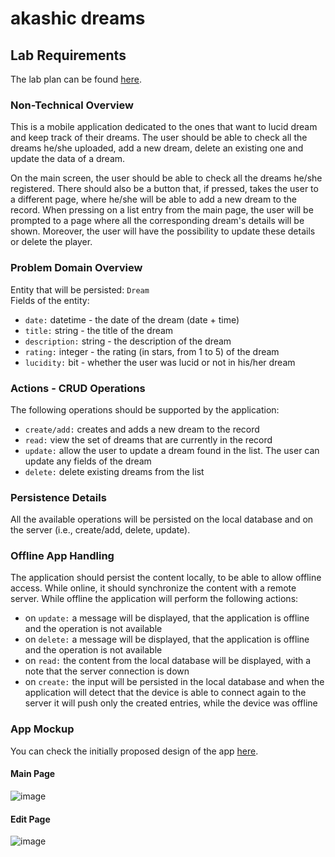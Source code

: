 # akashic dreams

## Lab Requirements
The lab plan can be found [here](http://www.cs.ubbcluj.ro/~dan/ma/labPlan.html).

### Non-Technical Overview
This is a mobile application dedicated to the ones that want to lucid dream and keep track of their dreams. The user should be able to check all the dreams he/she uploaded, add a new dream, delete an existing one and update the data of a dream.

On the main screen, the user should be able to check all the dreams he/she registered. There should also be a button that, if pressed,  takes the user to a different page, where he/she will be able to add a new dream to the record. When pressing on a list entry from the main page, the user will be prompted to a page where all the corresponding dream's details will be shown. Moreover, the user will have the possibility to update these details or delete the player.

### Problem Domain Overview
Entity that will be persisted: `Dream`<br />
Fields of the entity:

- `date:` datetime - the date of the dream (date + time)
- `title:` string - the title of the dream
- `description:` string - the description of the dream
- `rating:` integer - the rating (in stars, from 1 to 5) of the dream
- `lucidity:` bit - whether the user was lucid or not in his/her dream

### Actions - CRUD Operations
The following operations should be supported by the application:
- `create/add:` creates and adds a new dream to the record
- `read:` view the set of dreams that are currently in the record
- `update:` allow the user to update a dream found in the list. The user can update any fields of the dream
- `delete:` delete existing dreams from the list

### Persistence Details
All the available operations will be persisted on the local database and on the server (i.e., create/add, delete, update).

### Offline App Handling
The application should persist the content locally, to be able to allow offline access. While online, it should synchronize the content with a remote server. While offline the application will perform the following actions:

- on `update:` a message will be displayed, that the application is offline and the operation is not available
- on `delete:` a message will be displayed, that the application is offline and the operation is not available
- on `read:` the content from the local database will be displayed, with a note that the server connection is down
- on `create:` the input will be persisted in the local database and when the application will detect that the device is able to connect again to the server it will push only the created entries, while the device was offline

### App Mockup
You can check the initially proposed design of the app [here](https://www.figma.com/design/8emTbltWzUSrTSlG3PhXBp/MA_lab1?node-id=0-1&t=4QC3GNErM0uDcebT-1).

#### Main Page
![image](https://github.com/sorecauadrian/computer_science_ubb/tree/master/semester5/mobile_application_programming/lab/lab1/app_design/main.png)

#### Edit Page
![image](https://github.com/sorecauadrian/computer_science_ubb/tree/master/semester5/mobile_application_programming/lab/lab1/app_design/edit.png)